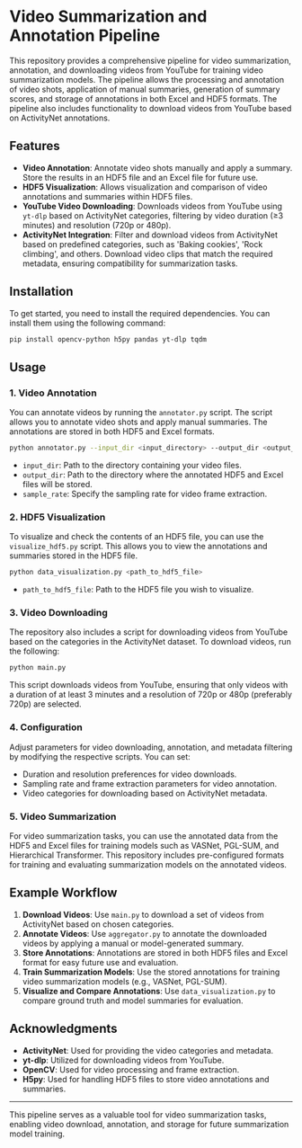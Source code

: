 # Video Summarization and Annotation Pipeline

This repository provides a comprehensive pipeline for video summarization, annotation, and downloading videos from YouTube for training video summarization models. The pipeline allows the processing and annotation of video shots, application of manual summaries, generation of summary scores, and storage of annotations in both Excel and HDF5 formats. The pipeline also includes functionality to download videos from YouTube based on ActivityNet annotations.

## Features

- **Video Annotation**: Annotate video shots manually and apply a summary. Store the results in an HDF5 file and an Excel file for future use.
- **HDF5 Visualization**: Allows visualization and comparison of video annotations and summaries within HDF5 files.
- **YouTube Video Downloading**: Downloads videos from YouTube using `yt-dlp` based on ActivityNet categories, filtering by video duration (≥3 minutes) and resolution (720p or 480p).
- **ActivityNet Integration**: Filter and download videos from ActivityNet based on predefined categories, such as 'Baking cookies', 'Rock climbing', and others. Download video clips that match the required metadata, ensuring compatibility for summarization tasks.

## Installation

To get started, you need to install the required dependencies. You can install them using the following command:

```bash
pip install opencv-python h5py pandas yt-dlp tqdm
```

## Usage

### 1. **Video Annotation**

You can annotate videos by running the `annotator.py` script. The script allows you to annotate video shots and apply manual summaries. The annotations are stored in both HDF5 and Excel formats.

```bash
python annotator.py --input_dir <input_directory> --output_dir <output_directory> --sample_rate <sample_rate>
```

- `input_dir`: Path to the directory containing your video files.
- `output_dir`: Path to the directory where the annotated HDF5 and Excel files will be stored.
- `sample_rate`: Specify the sampling rate for video frame extraction.

### 2. **HDF5 Visualization**

To visualize and check the contents of an HDF5 file, you can use the `visualize_hdf5.py` script. This allows you to view the annotations and summaries stored in the HDF5 file.

```bash
python data_visualization.py <path_to_hdf5_file>
```

- `path_to_hdf5_file`: Path to the HDF5 file you wish to visualize.

### 3. **Video Downloading**

The repository also includes a script for downloading videos from YouTube based on the categories in the ActivityNet dataset. To download videos, run the following:

```bash
python main.py
```

This script downloads videos from YouTube, ensuring that only videos with a duration of at least 3 minutes and a resolution of 720p or 480p (preferably 720p) are selected.

### 4. **Configuration**

Adjust parameters for video downloading, annotation, and metadata filtering by modifying the respective scripts. You can set:

- Duration and resolution preferences for video downloads.
- Sampling rate and frame extraction parameters for video annotation.
- Video categories for downloading based on ActivityNet metadata.

### 5. **Video Summarization**

For video summarization tasks, you can use the annotated data from the HDF5 and Excel files for training models such as VASNet, PGL-SUM, and Hierarchical Transformer. This repository includes pre-configured formats for training and evaluating summarization models on the annotated videos.

## Example Workflow

1. **Download Videos**: Use `main.py` to download a set of videos from ActivityNet based on chosen categories.
2. **Annotate Videos**: Use `aggregator.py` to annotate the downloaded videos by applying a manual or model-generated summary.
3. **Store Annotations**: Annotations are stored in both HDF5 files and Excel format for easy future use and evaluation.
4. **Train Summarization Models**: Use the stored annotations for training video summarization models (e.g., VASNet, PGL-SUM).
5. **Visualize and Compare Annotations**: Use `data_visualization.py` to compare ground truth and model summaries for evaluation.


## Acknowledgments

- **ActivityNet**: Used for providing the video categories and metadata.
- **yt-dlp**: Utilized for downloading videos from YouTube.
- **OpenCV**: Used for video processing and frame extraction.
- **H5py**: Used for handling HDF5 files to store video annotations and summaries.

---

This pipeline serves as a valuable tool for video summarization tasks, enabling video download, annotation, and storage for future summarization model training.
